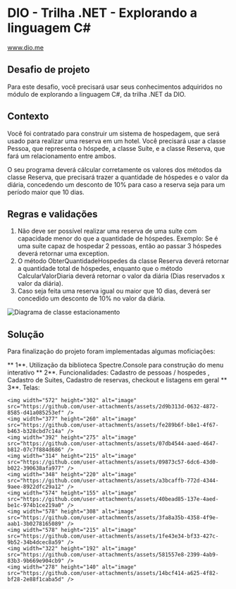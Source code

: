 # DIO - Trilha .NET - Explorando a linguagem C#
www.dio.me

## Desafio de projeto
Para este desafio, você precisará usar seus conhecimentos adquiridos no módulo de explorando a linguagem C#, da trilha .NET da DIO.

## Contexto
Você foi contratado para construir um sistema de hospedagem, que será usado para realizar uma reserva em um hotel. Você precisará usar a classe Pessoa, que representa o hóspede, a classe Suíte, e a classe Reserva, que fará um relacionamento entre ambos.

O seu programa deverá cálcular corretamente os valores dos métodos da classe Reserva, que precisará trazer a quantidade de hóspedes e o valor da diária, concedendo um desconto de 10% para caso a reserva seja para um período maior que 10 dias.

## Regras e validações
1. Não deve ser possível realizar uma reserva de uma suíte com capacidade menor do que a quantidade de hóspedes. Exemplo: Se é uma suíte capaz de hospedar 2 pessoas, então ao passar 3 hóspedes deverá retornar uma exception.
2. O método ObterQuantidadeHospedes da classe Reserva deverá retornar a quantidade total de hóspedes, enquanto que o método CalcularValorDiaria deverá retornar o valor da diária (Dias reservados x valor da diária).
3. Caso seja feita uma reserva igual ou maior que 10 dias, deverá ser concedido um desconto de 10% no valor da diária.


![Diagrama de classe estacionamento](diagrama_classe_hotel.png)

## Solução
Para finalização do projeto foram implementadas algumas moficiações:

** 1**. Utilização da biblioteca Spectre.Console para construção do menu interativo
** 2**. Funcionalidades: Cadastro de pessoas / hospedes , Cadastro de Suites, Cadastro de reservas, checkout e listagens em geral
** 3**. Telas:

    <img width="572" height="302" alt="image" src="https://github.com/user-attachments/assets/2d9b313d-0632-4872-8585-d41a085253ef" />
    <img width="377" height="260" alt="image" src="https://github.com/user-attachments/assets/fe289b6f-b8e1-4f67-b463-b328cbd7c14a" />
    <img width="392" height="275" alt="image" src="https://github.com/user-attachments/assets/07db4544-aaed-4647-b812-07c7f884d686" />
    <img width="314" height="215" alt="image" src="https://github.com/user-attachments/assets/09873c57-6dc6-43d0-b022-390638afa977" />
    <img width="348" height="220" alt="image" src="https://github.com/user-attachments/assets/a3bcaffb-772d-4344-9aee-8922dfc29a12" />
    <img width="574" height="155" alt="image" src="https://github.com/user-attachments/assets/40bead85-137e-4aed-be1c-974b1ce219a0" />
    <img width="578" height="308" alt="image" src="https://github.com/user-attachments/assets/3fa8a35b-4358-4f9e-aab1-3b0278165089" />
    <img width="578" height="215" alt="image" src="https://github.com/user-attachments/assets/1fe43e34-bf33-427c-9b52-34b4dcec8a59" />
    <img width="322" height="192" alt="image" src="https://github.com/user-attachments/assets/581557e8-2399-4ab9-83b3-9b669e904cb9" />
    <img width="278" height="140" alt="image" src="https://github.com/user-attachments/assets/14bcf414-a625-4f82-bf28-2e88f1caba5d" />

